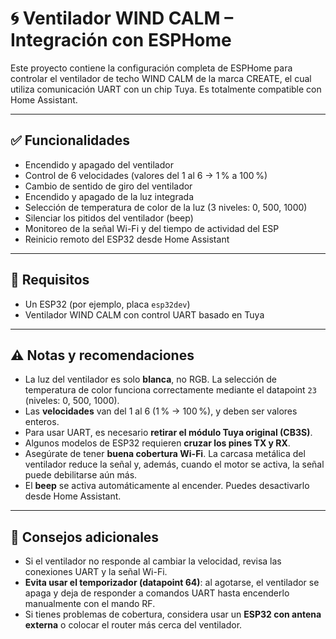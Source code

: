 # 🌀 Ventilador WIND CALM – Integración con ESPHome

Este proyecto contiene la configuración completa de ESPHome para controlar el ventilador de techo WIND CALM de la marca CREATE, el cual utiliza comunicación UART con un chip Tuya. Es totalmente compatible con Home Assistant.

---

## ✅ Funcionalidades

- Encendido y apagado del ventilador  
- Control de 6 velocidades (valores del 1 al 6 → 1 % a 100 %)  
- Cambio de sentido de giro del ventilador  
- Encendido y apagado de la luz integrada  
- Selección de temperatura de color de la luz (3 niveles: 0, 500, 1000)  
- Silenciar los pitidos del ventilador (beep)  
- Monitoreo de la señal Wi-Fi y del tiempo de actividad del ESP  
- Reinicio remoto del ESP32 desde Home Assistant  

---

## 🧰 Requisitos

- Un ESP32 (por ejemplo, placa `esp32dev`)  
- Ventilador WIND CALM con control UART basado en Tuya  

---

## ⚠️ Notas y recomendaciones

- La luz del ventilador es solo **blanca**, no RGB. La selección de temperatura de color funciona correctamente mediante el datapoint `23` (niveles: 0, 500, 1000).
- Las **velocidades** van del 1 al 6 (1 % → 100 %), y deben ser valores enteros.
- Para usar UART, es necesario **retirar el módulo Tuya original (CB3S)**.
- Algunos modelos de ESP32 requieren **cruzar los pines TX y RX**.
- Asegúrate de tener **buena cobertura Wi-Fi**. La carcasa metálica del ventilador reduce la señal y, además, cuando el motor se activa, la señal puede debilitarse aún más.
- El **beep** se activa automáticamente al encender. Puedes desactivarlo desde Home Assistant.

---

## 🔧 Consejos adicionales

- Si el ventilador no responde al cambiar la velocidad, revisa las conexiones UART y la señal Wi-Fi.
- **Evita usar el temporizador (datapoint 64)**: al agotarse, el ventilador se apaga y deja de responder a comandos UART hasta encenderlo manualmente con el mando RF.
- Si tienes problemas de cobertura, considera usar un **ESP32 con antena externa** o colocar el router más cerca del ventilador.
